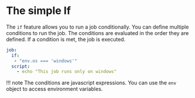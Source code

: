 # The simple If

The `if` feature allows you to run a job conditionally. You can define multiple conditions to run the job. The conditions are evaluated in the order they are defined. If a condition is met, the job is executed.

```yaml
job:
  if: 
   - "env.os === 'windows'"
  script:
    - echo "This job runs only on windows"
```

!!! note
    The conditions are javascript expressions. You can use the `env` object to access environment variables.
